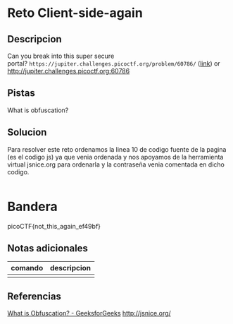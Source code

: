 # Reto Client-side-again

## Descripcion
Can you break into this super secure portal? `https://jupiter.challenges.picoctf.org/problem/60786/` ([link](https://jupiter.challenges.picoctf.org/problem/60786/)) or http://jupiter.challenges.picoctf.org:60786

## Pistas
What is obfuscation?

## Solucion
Para resolver este reto ordenamos la linea 10 de codigo fuente de la pagina (es el codigo js) ya que venia ordenada y nos apoyamos de la herramienta virtual jsnice.org para ordenarla y la contraseña venia comentada en dicho codigo.

```bash

```

# Bandera
picoCTF{not_this_again_ef49bf}
## Notas adicionales
 | comando | descripcion |
|---------|-------------|
| |  |

## Referencias
[What is Obfuscation? - GeeksforGeeks](https://www.geeksforgeeks.org/what-is-obfuscation/)
http://jsnice.org/